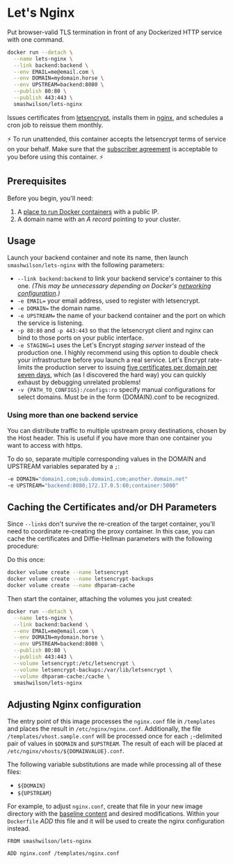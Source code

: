 # Let's Nginx

Put browser-valid TLS termination in front of any Dockerized HTTP service with one command.

```bash
docker run --detach \
  --name lets-nginx \
  --link backend:backend \
  --env EMAIL=me@email.com \
  --env DOMAIN=mydomain.horse \
  --env UPSTREAM=backend:8080 \
  --publish 80:80 \
  --publish 443:443 \
  smashwilson/lets-nginx
```

Issues certificates from [letsencrypt](https://letsencrypt.org/), installs them in [nginx](https://www.nginx.com/), and schedules a cron job to reissue them monthly.

:zap: To run unattended, this container accepts the letsencrypt terms of service on your behalf. Make sure that the [subscriber agreement](https://letsencrypt.org/repository/) is acceptable to you before using this container. :zap:

## Prerequisites

Before you begin, you'll need:

 1. A [place to run Docker containers](https://getcarina.com/) with a public IP.
 2. A domain name with an *A record* pointing to your cluster.

## Usage

Launch your backend container and note its name, then launch `smashwilson/lets-nginx` with the following parameters:

 * `--link backend:backend` to link your backend service's container to this one. *(This may be unnecessary depending on Docker's [networking configuration](https://docs.docker.com/engine/userguide/networking/dockernetworks/).)*
 * `-e EMAIL=` your email address, used to register with letsencrypt.
 * `-e DOMAIN=` the domain name.
 * `-e UPSTREAM=` the name of your backend container and the port on which the service is listening.
 * `-p 80:80` and `-p 443:443` so that the letsencrypt client and nginx can bind to those ports on your public interface.
 * `-e STAGING=1` uses the Let's Encrypt *staging server* instead of the production one.
            I highly recommend using this option to double check your infrastructure before you launch a real service.
            Let's Encrypt rate-limits the production server to issuing
            [five certificates per domain per seven days](https://community.letsencrypt.org/t/public-beta-rate-limits/4772/3),
            which (as I discovered the hard way) you can quickly exhaust by debugging unrelated problems!
 * `-v {PATH_TO_CONFIGS}:/configs:ro` specify manual configurations for select domains.  Must be in the form {DOMAIN}.conf to be recognized.

### Using more than one backend service

You can distribute traffic to multiple upstream proxy destinations, chosen by the Host header. This is useful if you have more than one container you want to access with https.

To do so, separate multiple corresponding values in the DOMAIN and UPSTREAM variables separated by a `;`:

```bash
-e DOMAIN="domain1.com;sub.domain1.com;another.domain.net"
-e UPSTREAM="backend:8080;172.17.0.5:60;container:5000"
```

## Caching the Certificates and/or DH Parameters

Since `--link`s don't survive the re-creation of the target container, you'll need to coordinate re-creating
the proxy container. In this case, you can cache the certificates and Diffie-Hellman parameters with the following procedure:

Do this once:

```bash
docker volume create --name letsencrypt
docker volume create --name letsencrypt-backups
docker volume create --name dhparam-cache
```

Then start the container, attaching the volumes you just created:

```bash
docker run --detach \
  --name lets-nginx \
  --link backend:backend \
  --env EMAIL=me@email.com \
  --env DOMAIN=mydomain.horse \
  --env UPSTREAM=backend:8080 \
  --publish 80:80 \
  --publish 443:443 \
  --volume letsencrypt:/etc/letsencrypt \
  --volume letsencrypt-backups:/var/lib/letsencrypt \
  --volume dhparam-cache:/cache \
  smashwilson/lets-nginx
```

## Adjusting Nginx configuration

The entry point of this image processes the `nginx.conf` file in `/templates` and places the result in `/etc/nginx/nginx.conf`. Additionally, the file `/templates/vhost.sample.conf` will be processed once for each `;`-delimited pair of values in `$DOMAIN` and `$UPSTREAM`. The result of each will be placed at `/etc/nginx/vhosts/${DOMAINVALUE}.conf`.

The following variable substitutions are made while processing all of these files:

* `${DOMAIN}`
* `${UPSTREAM}`

For example, to adjust `nginx.conf`, create that file in your new image directory with the [baseline content](templates/nginx.conf) and desired modifications. Within your `Dockerfile` *ADD* this file and it will be used to create the nginx configuration instead.

```docker
FROM smashwilson/lets-nginx

ADD nginx.conf /templates/nginx.conf
```
